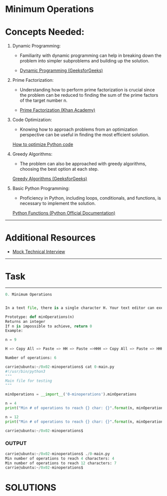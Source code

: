 # Minimum Operations

# Concepts Needed:

1. Dynamic Programming:

    - Familiarity with dynamic          programming can help in breaking down the problem into simpler subproblems and building up the solution.

    - [Dynamic Programming (GeeksforGeeks)](https://www.geeksforgeeks.org/dynamic-programming/)
    
2. Prime Factorization:

    - Understanding how to perform prime factorization is crucial since the problem can be reduced to finding the sum of the prime factors of the target number n.

    - [Prime Factorization (Khan Academy)](https://www.khanacademy.org/math/pre-algebra/pre-algebra-factors-multiples/pre-algebra-prime-factorization-prealg/v/prime-factorization)

3. Code Optimization:

    - Knowing how to approach problems from an optimization perspective can be useful in finding the most efficient solution.

    [How to optimize Python code](https://stackify.com/how-to-optimize-python-code/)

4. Greedy Algorithms:

    - The problem can also be approached with greedy algorithms, choosing the best option at each step.
    
    [Greedy Algorithms (GeeksforGeeks)](https://www.geeksforgeeks.org/greedy-algorithms/)

5. Basic Python Programming:

    - Proficiency in Python, including loops, conditionals, and functions, is necessary to implement the solution.

    [Python Functions (Python Official Documentation)](https://docs.python.org/3/tutorial/controlflow.html#defining-functions)


---


# Additional Resources
- [Mock Technical Interview](https://www.youtube.com/watch?v=h4i4kjwncoU)



---





# Task 


---



```py
0. Minimum Operations


In a text file, there is a single character H. Your text editor can execute only two operations in this file: Copy All and Paste. Given a number n, write a method that calculates the fewest number of operations needed to result in exactly n H characters in the file.

Prototype: def minOperations(n)
Returns an integer
If n is impossible to achieve, return 0
Example:

n = 9

H => Copy All => Paste => HH => Paste =>HHH => Copy All => Paste => HHHHHH => Paste => HHHHHHHHH

Number of operations: 6
```
```py
carrie@ubuntu:~/0x02-minoperations$ cat 0-main.py
#!/usr/bin/python3
"""
Main file for testing
"""

minOperations = __import__('0-minoperations').minOperations

n = 4
print("Min # of operations to reach {} char: {}".format(n, minOperations(n)))

n = 12
print("Min # of operations to reach {} char: {}".format(n, minOperations(n)))

carrie@ubuntu:~/0x02-minoperations$
```


### OUTPUT

```py
carrie@ubuntu:~/0x02-minoperations$ ./0-main.py
Min number of operations to reach 4 characters: 4
Min number of operations to reach 12 characters: 7
carrie@ubuntu:~/0x02-minoperations$
```




# SOLUTIONS

```py
```